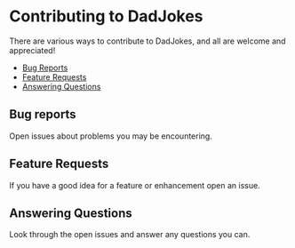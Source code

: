 # Contributing to DadJokes

There are various ways to contribute to DadJokes, and all are welcome and appreciated!

- [Bug Reports](#bug-reports)
- [Feature Requests](#feature-requests)
- [Answering Questions](#answering-questions)

## Bug reports
Open issues about problems you may be encountering.

## Feature Requests
If you have a good idea for a feature or enhancement open an issue. 

## Answering Questions
Look through the open issues and answer any questions you can.
